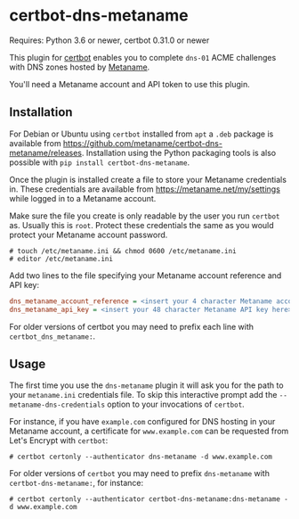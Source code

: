 # certbot-dns-metaname

Requires: Python 3.6 or newer, certbot 0.31.0 or newer

This plugin for [certbot](https://certbot.eff.org/) enables you to complete `dns-01` ACME challenges with DNS zones hosted by [Metaname](https://metaname.net/).

You'll need a Metaname account and API token to use this plugin.

## Installation

For Debian or Ubuntu using `certbot` installed from `apt` a `.deb` package is available from https://github.com/metaname/certbot-dns-metaname/releases. Installation using the Python packaging tools is also possible with `pip install certbot-dns-metaname`.

Once the plugin is installed create a file to store your Metaname credentials in. These credentials are available from https://metaname.net/my/settings while logged in to a Metaname account.

Make sure the file you create is only readable by the user you run `certbot` as. Usually this is `root`. Protect these credentials the same as you would protect your Metaname account password.

```console
# touch /etc/metaname.ini && chmod 0600 /etc/metaname.ini
# editor /etc/metaname.ini
```

Add two lines to the file specifying your Metaname account reference and API key:

```ini
dns_metaname_account_reference = <insert your 4 character Metaname account reference here>
dns_metaname_api_key = <insert your 48 character Metaname API key here>
```

For older versions of certbot you may need to prefix each line with `certbot_dns_metaname:`.

## Usage

The first time you use the `dns-metaname` plugin it will ask you for the path to your `metaname.ini` credentials file. To skip this interactive prompt add the `--metaname-dns-credentials` option to your invocations of `certbot`.

For instance, if you have `example.com` configured for DNS hosting in your Metaname account, a certificate for `www.example.com` can be requested from Let's Encrypt with `certbot`:

```console
# certbot certonly --authenticator dns-metaname -d www.example.com
```

For older versions of `certbot` you may need to prefix `dns-metaname` with `certbot-dns-metaname:`, for instance:

```console
# certbot certonly --authenticator certbot-dns-metaname:dns-metaname -d www.example.com
```
